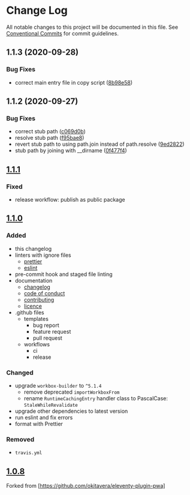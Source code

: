 # Change Log

All notable changes to this project will be documented in this file.
See [Conventional Commits](https://conventionalcommits.org) for commit guidelines.

## 1.1.3 (2020-09-28)


### Bug Fixes

* correct main entry file in copy script ([8b98e58](https://github.com/pvds/pragmatics/commit/8b98e587a67430f04902933e0b7bddbceb757c0a))





## 1.1.2 (2020-09-27)


### Bug Fixes

* correct stub path ([c069d0b](https://github.com/pvds/pragmatics/commit/c069d0bc220ea9fc7b563a7c7921b85bf46c8ef0))
* resolve stub path ([f95bae8](https://github.com/pvds/pragmatics/commit/f95bae89028539b0aec7a4b85e7dae2bf6950bd9))
* revert stub path to using path.join instead of path.resolve ([9ed2822](https://github.com/pvds/pragmatics/commit/9ed2822bd9ff3bec1371db52519d2a89cc0be0e8))
* stub path by joining with __dirname ([0f477f4](https://github.com/pvds/pragmatics/commit/0f477f4cb30e177b73534dc7344098c1869fcbd9))





## [1.1.1]

### Fixed

- release workflow: publish as public package

## [1.1.0]

### Added

- this changelog
- linters with ignore files
  - [prettier](.prettierrc.yml)
  - [eslint](.eslintrc.yml)
- pre-commit hook and staged file linting
- documentation
  - [changelog](CHANGELOG.md)
  - [code of conduct](CODE_OF_CONDUCT.md)
  - [contributing](CONTRIBUTING.md)
  - [licence](LICENSE.md)
- .github files
  - templates
    - bug report
    - feature request
    - pull request
  - workflows
    - ci
    - release

### Changed

- upgrade `workbox-builder` to `^5.1.4`
  - remove deprecated `importWorkboxFrom`
  - rename `RuntimeCachingEntry` handler class to PascalCase: `StaleWhileRevalidate`
- upgrade other dependencies to latest version
- run eslint and fix errors
- format with Prettier

### Removed

- `travis.yml`

## [1.0.8]

Forked from [https://github.com/okitavera/eleventy-plugin-pwa]

[1.1.1]: https://github.com/pvds/eleventy-plugin-pwa/tree/1.1.1
[1.1.0]: https://github.com/pvds/eleventy-plugin-pwa/tree/1.1.0
[1.0.8]: https://github.com/okitavera/eleventy-plugin-pwa/tree/1.0.8
